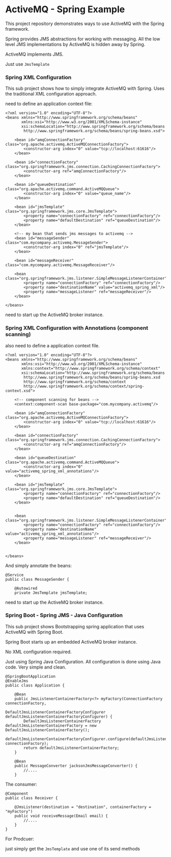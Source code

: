 # ActiveMQ - Spring Example

This project repository demonstrates ways to use ActiveMQ with the Spring framework.

Spring provides JMS abstractions for working with messaging. All the low level JMS implementations by ActiveMQ is hidden away by Spring.

ActiveMQ implements JMS.

Just use `JmsTemplate`

### Spring XML Configuration

This sub project shows how to simply integrate ActiveMQ with Spring. Uses the traditional XML configuration approach.

need to define an application context file:

```
<?xml version="1.0" encoding="UTF-8"?>
<beans xmlns="http://www.springframework.org/schema/beans"
       xmlns:xsi="http://www.w3.org/2001/XMLSchema-instance"
       xsi:schemaLocation="http://www.springframework.org/schema/beans
        http://www.springframework.org/schema/beans/spring-beans.xsd">

    <bean id="amqConnectionFactory" class="org.apache.activemq.ActiveMQConnectionFactory">
        <constructor-arg index="0" value="tcp://localhost:61616"/>
    </bean>

    <bean id="connectionFactory" class="org.springframework.jms.connection.CachingConnectionFactory">
        <constructor-arg ref="amqConnectionFactory"/>
    </bean>

    <bean id="queueDestination" class="org.apache.activemq.command.ActiveMQQueue">
        <constructor-arg index="0" value="queue_name"/>
    </bean>

    <bean id="jmsTemplate" class="org.springframework.jms.core.JmsTemplate">
        <property name="connectionFactory" ref="connectionFactory"/>
        <property name="defaultDestination" ref="queueDestination"/>
    </bean>

    <!-- my bean that sends jms messages to activemq -->
    <bean id="messageSender" class="com.mycompany.activemq.MessageSender">
        <constructor-arg index="0" ref="jmsTemplate"/>
    </bean>

    <bean id="messageReceiver" class="com.mycompany.activemq.MessageReceiver"/>

    <bean class="org.springframework.jms.listener.SimpleMessageListenerContainer">
        <property name="connectionFactory" ref="connectionFactory"/>
        <property name="destinationName" value="activemq_spring_xml"/>
        <property name="messageListener" ref="messageReceiver"/>
    </bean>

</beans>
```

need to start up the ActiveMQ broker instance.

### Spring XML Configuration with Annotations (component scanning)

also need to define a application context file.

```
<?xml version="1.0" encoding="UTF-8"?>
<beans xmlns="http://www.springframework.org/schema/beans"
       xmlns:xsi="http://www.w3.org/2001/XMLSchema-instance"
       xmlns:context="http://www.springframework.org/schema/context"
       xsi:schemaLocation="http://www.springframework.org/schema/beans
        http://www.springframework.org/schema/beans/spring-beans.xsd
        http://www.springframework.org/schema/context
        http://www.springframework.org/schema/context/spring-context.xsd">

    <!-- component scanning for beans -->
    <context:component-scan base-package="com.mycompany.activemq"/>

    <bean id="amqConnectionFactory" class="org.apache.activemq.ActiveMQConnectionFactory">
        <constructor-arg index="0" value="tcp://localhost:61616"/>
    </bean>

    <bean id="connectionFactory" class="org.springframework.jms.connection.CachingConnectionFactory">
        <constructor-arg ref="amqConnectionFactory"/>
    </bean>

    <bean id="queueDestination" class="org.apache.activemq.command.ActiveMQQueue">
        <constructor-arg index="0" value="activemq_spring_xml_annotations"/>
    </bean>

    <bean id="jmsTemplate" class="org.springframework.jms.core.JmsTemplate">
        <property name="connectionFactory" ref="connectionFactory"/>
        <property name="defaultDestination" ref="queueDestination"/>
    </bean>


    <bean class="org.springframework.jms.listener.SimpleMessageListenerContainer">
        <property name="connectionFactory" ref="connectionFactory"/>
        <property name="destinationName" value="activemq_spring_xml_annotations"/>
        <property name="messageListener" ref="messageReceiver"/>
    </bean>


</beans>
```

And simply annotate the beans:

```
@Service
public class MessageSender {

    @Autowired
    private JmsTemplate jmsTemplate;
```

need to start up the ActiveMQ broker instance.

### Spring Boot - Spring JMS - Java Configuration

This sub project shows Bootstrapping spring application that uses ActiveMQ with Spring Boot.

Spring Boot starts up an embedded ActiveMQ broker instance.

No XML configuration required.

Just using Spring Java Configuration. All configuration is done using Java code. Very simple and clean.

```
@SpringBootApplication
@EnableJms
public class Application {

    @Bean
    public JmsListenerContainerFactory<?> myFactory(ConnectionFactory connectionFactory,
                                                    DefaultJmsListenerContainerFactoryConfigurer defaultJmsListenerContainerFactoryConfigurer) {
        DefaultJmsListenerContainerFactory defaultJmsListenerContainerFactory = new DefaultJmsListenerContainerFactory();
        defaultJmsListenerContainerFactoryConfigurer.configure(defaultJmsListenerContainerFactory, connectionFactory);
        return defaultJmsListenerContainerFactory;
    }

    @Bean
    public MessageConverter jacksonJmsMessageConverter() {
        //....
    }

```

The consumer:

```
@Component
public class Receiver {

    @JmsListener(destination = "destination", containerFactory = "myFactory")
    public void receiveMessage(Email email) {
        //....
    }
}
```

For Prodcuer:

just simply get the `JmsTemplate` and use one of its send methods
